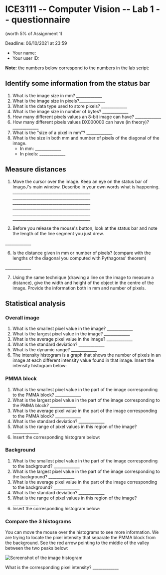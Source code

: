 # ICE3111 -- Computer Vision -- Lab 1 -- questionnaire

(worth 5% of Assignment 1)

Deadline: 06/10/2021 at 23:59

- Your name:
- Your user ID:

**Note:** the numbers below correspond to the numbers in the lab script:

## Identify some information from the  status bar

1. What is the image size in mm? \_\_\_\_\_\_\_\_\_\_\_\_\_
2. What is the image size in pixels?\_\_\_\_\_\_\_\_\_\_\_\_\_
3. What is the data type used to store pixels?     \_\_\_\_\_\_\_\_\_\_\_\_\_
4. What is the image size in number of bytes? \_\_\_\_\_\_\_\_\_\_\_\_\_
5. How many different pixels values an 8-bit image can have? \_\_\_\_\_\_\_\_\_\_\_\_\_
6. How many different pixels values DX000000 can have (in theory)? \_\_\_\_\_\_\_\_\_\_\_\_\_
7. What is the "size of a pixel in mm"? \_\_\_\_\_\_\_\_\_\_\_\_\_
8. What is the size in both mm and number of pixels of the diagonal of the image.
    - In mm: \_\_\_\_\_\_\_\_\_\_\_\_\_
    - In pixels: \_\_\_\_\_\_\_\_\_\_\_\_\_

## Measure distances

1. Move the cursor over the image. Keep an eye on the status bar of ImageJ's main window. Describe in your own words what is happening.
\_\_\_\_\_\_\_\_\_\_\_\_\_\_\_\_\_\_\_\_\_\_\_\_\_\_\_\_\_\_\_\_\_\_\_\_\_\_\_
\_\_\_\_\_\_\_\_\_\_\_\_\_\_\_\_\_\_\_\_\_\_\_\_\_\_\_\_\_\_\_\_\_\_\_\_\_\_\_
\_\_\_\_\_\_\_\_\_\_\_\_\_\_\_\_\_\_\_\_\_\_\_\_\_\_\_\_\_\_\_\_\_\_\_\_\_\_\_
\_\_\_\_\_\_\_\_\_\_\_\_\_\_\_\_\_\_\_\_\_\_\_\_\_\_\_\_\_\_\_\_\_\_\_\_\_\_\_
\_\_\_\_\_\_\_\_\_\_\_\_\_\_\_\_\_\_\_\_\_\_\_\_\_\_\_\_\_\_\_\_\_\_\_\_\_\_\_
\_\_\_\_\_\_\_\_\_\_\_\_\_\_\_\_\_\_\_\_\_\_\_\_\_\_\_\_\_\_\_\_\_\_\_\_\_\_\_

5. Before you release the mouse's button, look at the status bar and note the length of the line segment you just drew.

\_\_\_\_\_\_\_\_\_\_\_\_\_

6. Is the distance given in mm or number of pixels? (compare with the lengths of the diagonal you computed with Pythagoras' theorem)

\_\_\_\_\_\_\_\_\_\_\_\_\_

7. Using the same technique (drawing a line on the image to measure a distance), give the width and height of the object in the centre of the image. Provide the information both in mm and number of pixels.

## Statistical analysis

### Overall image

1. What is the smallest pixel value in the image? \_\_\_\_\_\_\_\_\_\_\_\_\_
2. What is the largest pixel value in the image? \_\_\_\_\_\_\_\_\_\_\_\_\_
3. What is the average pixel value in the image? \_\_\_\_\_\_\_\_\_\_\_\_\_
4. What is the standard deviation? \_\_\_\_\_\_\_\_\_\_\_\_\_
5. What is the dynamic range? \_\_\_\_\_\_\_\_\_\_\_\_\_
6. The intensity histogram is a graph that shows the number of pixels in an image at each different intensity value found in that image. Insert the intensity histogram below:



### PMMA block

1. What is the smallest pixel value in the part of the image corresponding to the PMMA block? \_\_\_\_\_\_\_\_\_\_\_\_\_
2. What is the largest pixel value in the part of the image corresponding to the PMMA block? \_\_\_\_\_\_\_\_\_\_\_\_\_
3. What is the average pixel value in the part of the image corresponding to the PMMA block? \_\_\_\_\_\_\_\_\_\_\_\_\_
4. What is the standard deviation? \_\_\_\_\_\_\_\_\_\_\_\_\_
5. What is the range of pixel values in this region of the image? \_\_\_\_\_\_\_\_\_\_\_\_\_
6. Insert the corresponding histogram below:


### Background

1. What is the smallest pixel value in the part of the image corresponding to the background? \_\_\_\_\_\_\_\_\_\_\_\_\_
2. What is the largest pixel value in the part of the image corresponding to the background? \_\_\_\_\_\_\_\_\_\_\_\_\_
3. What is the average pixel value in the part of the image corresponding to the background? \_\_\_\_\_\_\_\_\_\_\_\_\_
4. What is the standard deviation? \_\_\_\_\_\_\_\_\_\_\_\_\_
5. What is the range of pixel values in this region of the image? \_\_\_\_\_\_\_\_\_\_\_\_\_
6. Insert the corresponding histogram below:


### Compare the 3 histograms

You can move the mouse over the histograms to see more information. We are trying to locate the pixel intensity that separate the PMMA block from the background. See the red arrow pointing to the middle of the valley between the two peaks below:

![Screenshot of the image histogram](images/imagej-histograms-valley.png)

What is the corresponding pixel intensity? \_\_\_\_\_\_\_\_\_\_\_\_\_
